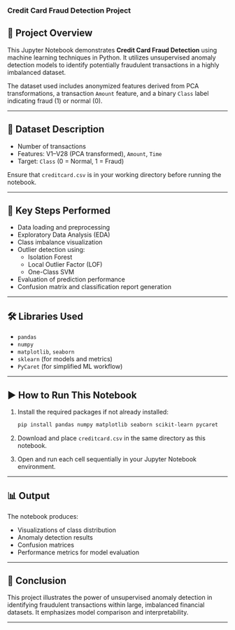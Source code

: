 ### Credit Card Fraud Detection Project

## 📌 Project Overview

This Jupyter Notebook demonstrates **Credit Card Fraud Detection** using machine learning techniques in Python. It utilizes unsupervised anomaly detection models to identify potentially fraudulent transactions in a highly imbalanced dataset.

The dataset used includes anonymized features derived from PCA transformations, a transaction `Amount` feature, and a binary `Class` label indicating fraud (1) or normal (0).

---

## 📁 Dataset Description

- Number of transactions
- Features: V1–V28 (PCA transformed), `Amount`, `Time`
- Target: `Class` (0 = Normal, 1 = Fraud)

Ensure that `creditcard.csv` is in your working directory before running the notebook.

---

## 🧪 Key Steps Performed

- Data loading and preprocessing
- Exploratory Data Analysis (EDA)
- Class imbalance visualization
- Outlier detection using:
  - Isolation Forest
  - Local Outlier Factor (LOF)
  - One-Class SVM
- Evaluation of prediction performance
- Confusion matrix and classification report generation

---

## 🛠️ Libraries Used

- `pandas`
- `numpy`
- `matplotlib`, `seaborn`
- `sklearn` (for models and metrics)
- `PyCaret` (for simplified ML workflow)

---

## ▶️ How to Run This Notebook

1. Install the required packages if not already installed:
   ```bash
   pip install pandas numpy matplotlib seaborn scikit-learn pycaret
   ```

2. Download and place `creditcard.csv` in the same directory as this notebook.

3. Open and run each cell sequentially in your Jupyter Notebook environment.

---

## 📊 Output

The notebook produces:

- Visualizations of class distribution
- Anomaly detection results
- Confusion matrices
- Performance metrics for model evaluation

---

## 📌 Conclusion

This project illustrates the power of unsupervised anomaly detection in identifying fraudulent transactions within large, imbalanced financial datasets. It emphasizes model comparison and interpretability.

---

